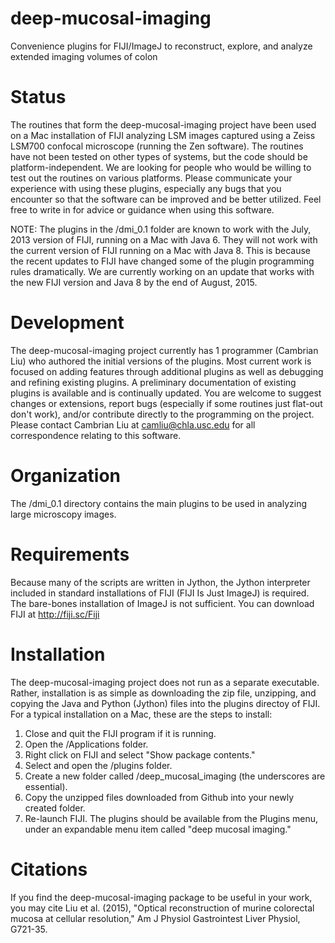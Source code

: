 deep-mucosal-imaging
====================

Convenience plugins for FIJI/ImageJ to reconstruct, explore, and analyze extended imaging volumes of colon

# Status
The routines that form the deep-mucosal-imaging project have been used on a Mac installation of FIJI analyzing LSM images captured using a Zeiss LSM700 confocal microscope (running the Zen software). The routines have not been tested on other types of systems, but the code should be platform-independent. We are looking for people who would be willing to test out the routines on various platforms. Please communicate your experience with using these plugins, especially any bugs that you encounter so that the software can be improved and be better utilized. Feel free to write in for advice or guidance when using this software.

NOTE: The plugins in the /dmi_0.1 folder are known to work with the July, 2013 version of FIJI, running on a Mac with Java 6. They will not work with the current version of FIJI running on a Mac with Java 8. This is because the recent updates to FIJI have changed some of the plugin programming rules dramatically. We are currently working on an update that works with the new FIJI version and Java 8 by the end of August, 2015.

# Development
The deep-mucosal-imaging project currently has 1 programmer (Cambrian Liu) who authored the initial versions of the plugins. Most current work is focused on adding features through additional plugins as well as debugging and refining existing plugins. A preliminary documentation of existing plugins is available and is continually updated. You are welcome to suggest changes or extensions, report bugs (especially if some routines just flat-out don't work), and/or contribute directly to the programming on the project. Please contact Cambrian Liu at camliu@chla.usc.edu for all correspondence relating to this software. 

# Organization
The /dmi_0.1 directory contains the main plugins to be used in analyzing large microscopy images. 

# Requirements
Because many of the scripts are written in Jython, the Jython interpreter included in standard installations of FIJI (FIJI Is Just ImageJ) is required. The bare-bones installation of ImageJ is not sufficient. You can download FIJI at http://fiji.sc/Fiji

# Installation
The deep-mucosal-imaging project does not run as a separate executable. Rather, installation is as simple as downloading the zip file, unzipping, and copying the Java and Python (Jython) files into the plugins directoy of FIJI. For a typical installation on a Mac, these are the steps to install:

1. Close and quit the FIJI program if it is running.
2. Open the /Applications folder.
3. Right click on FIJI and select "Show package contents."
4. Select and open the /plugins folder.
5. Create a new folder called /deep_mucosal_imaging (the underscores are essential).
6. Copy the unzipped files downloaded from Github into your newly created folder.
7. Re-launch FIJI. The plugins should be available from the Plugins menu, under an expandable menu item called "deep mucosal imaging."

# Citations
If you find the deep-mucosal-imaging package to be useful in your work, you may cite Liu et al. (2015), "Optical reconstruction of murine colorectal mucosa at cellular resolution," Am J Physiol Gastrointest Liver Physiol, G721-35.
